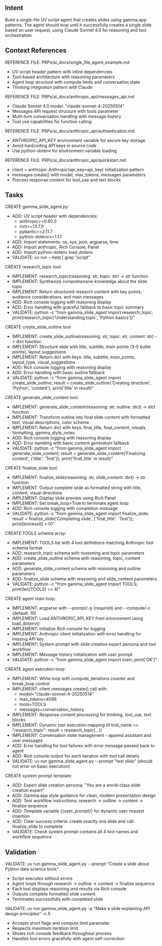 ## Intent

Build a single-file UV script agent that creates slides using gamma.app patterns. The agent should loop until it successfully creates a single slide based on user request, using Claude Sonnet 4.0 for reasoning and tool orchestration.

## Context References

REFERENCE FILE: PRPs/ai_docs/single_file_agent_example.md
- UV script header pattern with inline dependencies
- Tool-based architecture with reasoning parameters
- Agent loop structure with compute limits and conversation state
- Thinking integration pattern with Claude

REFERENCE FILE: PRPs/ai_docs/anthropic_api/messages_api.md
- Claude Sonnet 4.0 model: "claude-sonnet-4-20250514"
- Messages API request structure with tools parameter
- Multi-turn conversation handling with message history
- Tool use capabilities for function calling

REFERENCE FILE: PRPs/ai_docs/anthropic_api/authentication.md
- ANTHROPIC_API_KEY environment variable for secure key storage
- Avoid hardcoding API keys in source code
- Use python-dotenv for environment variable loading

REFERENCE FILE: PRPs/ai_docs/anthropic_api/quickstart.md
- client = anthropic.Anthropic(api_key=api_key) initialization pattern
- messages.create() with model, max_tokens, messages parameters
- Process response.content for tool_use and text blocks

## Tasks

CREATE gamma_slide_agent.py:

- ADD: UV script header with dependencies:
  - anthropic>=0.60.0
  - rich>=13.7.0
  - pydantic>=2.11.7
  - python-dotenv>=1.1.1
- ADD: Import statements: os, sys, json, argparse, time
- ADD: Import anthropic, Rich Console, Panel
- ADD: Import python-dotenv load_dotenv
- VALIDATE: uv run --help | grep "script"

CREATE research_topic tool:

- IMPLEMENT: research_topic(reasoning: str, topic: str) -> str function
- IMPLEMENT: Synthesize comprehensive knowledge about the slide topic
- IMPLEMENT: Return structured research content with key points, audience considerations, and main messages
- ADD: Rich console logging with reasoning display
- ADD: Error handling with graceful fallback to basic topic summary
- VALIDATE: python -c "from gamma_slide_agent import research_topic; print(research_topic('Understanding topic', 'Python basics'))"

CREATE create_slide_outline tool:

- IMPLEMENT: create_slide_outline(reasoning: str, topic: str, content: str) -> dict function
- IMPLEMENT: Structure slide with title, subtitle, main points (3-5 bullet points), layout suggestions
- IMPLEMENT: Return dict with keys: title, subtitle, main_points, layout_type, visual_suggestions
- ADD: Rich console logging with reasoning display
- ADD: Error handling with basic outline fallback
- VALIDATE: python -c "from gamma_slide_agent import create_slide_outline; result = create_slide_outline('Creating structure', 'Python', 'content'); print('title' in result)"

CREATE generate_slide_content tool:

- IMPLEMENT: generate_slide_content(reasoning: str, outline: dict) -> dict function
- IMPLEMENT: Transform outline into final slide content with formatted text, visual descriptions, color scheme
- IMPLEMENT: Return dict with keys: final_title, final_content, visuals, formatting, gamma_style_notes
- ADD: Rich console logging with reasoning display
- ADD: Error handling with basic content generation fallback
- VALIDATE: python -c "from gamma_slide_agent import generate_slide_content; result = generate_slide_content('Finalizing content', {'title': 'Test'}); print('final_title' in result)"

CREATE finalize_slide tool:

- IMPLEMENT: finalize_slide(reasoning: str, slide_content: dict) -> str function
- IMPLEMENT: Output complete slide as formatted string with title, content, visual directions
- IMPLEMENT: Display slide preview using Rich Panel
- IMPLEMENT: Set break_loop=True to terminate agent loop
- ADD: Rich console logging with completion message
- VALIDATE: python -c "from gamma_slide_agent import finalize_slide; result = finalize_slide('Completing slide', {'final_title': 'Test'}); print(len(result) > 0)"

CREATE TOOLS schema array:

- IMPLEMENT: TOOLS list with 4 tool definitions matching Anthropic tool schema format
- ADD: research_topic schema with reasoning and topic parameters
- ADD: create_slide_outline schema with reasoning, topic, content parameters  
- ADD: generate_slide_content schema with reasoning and outline parameters
- ADD: finalize_slide schema with reasoning and slide_content parameters
- VALIDATE: python -c "from gamma_slide_agent import TOOLS; print(len(TOOLS) == 4)"

CREATE agent main loop:

- IMPLEMENT: argparse with --prompt/-p (required) and --compute/-c (default: 10)
- IMPLEMENT: Load ANTHROPIC_API_KEY from environment using load_dotenv()
- IMPLEMENT: Initialize Rich console for logging
- IMPLEMENT: Anthropic client initialization with error handling for missing API key
- IMPLEMENT: System prompt with slide creation expert persona and tool workflow
- IMPLEMENT: Message history initialization with user prompt
- VALIDATE: python -c "from gamma_slide_agent import main; print('OK')"

CREATE agent execution loop:

- IMPLEMENT: While loop with compute_iterations counter and break_loop control
- IMPLEMENT: client.messages.create() call with:
  - model="claude-sonnet-4-20250514"
  - max_tokens=4096
  - tools=TOOLS
  - messages=conversation_history
- IMPLEMENT: Response content processing for thinking, tool_use, text blocks
- IMPLEMENT: Dynamic tool execution mapping (if tool_name == "research_topic": result = research_topic(...))
- IMPLEMENT: Conversation state management - append assistant and user messages
- ADD: Error handling for tool failures with error message passed back to agent
- ADD: Rich console output for each iteration with tool call details
- VALIDATE: uv run gamma_slide_agent.py --prompt "test slide" (should not error on basic execution)

CREATE system prompt template:

- ADD: Expert slide creation persona: "You are a world-class slide creation expert"
- ADD: Gamma.app style guidance for clean, modern presentation design
- ADD: Tool workflow instructions: research -> outline -> content -> finalize sequence
- ADD: Template variable {{user_prompt}} for dynamic user request insertion
- ADD: Clear success criteria: create exactly one slide and call finalize_slide to complete
- VALIDATE: Check system prompt contains all 4 tool names and workflow sequence

## Validation

VALIDATE: uv run gamma_slide_agent.py --prompt "Create a slide about Python data science tools"
- Script executes without errors
- Agent loops through research -> outline -> content -> finalize sequence
- Each tool displays reasoning and results via Rich console
- Outputs complete formatted slide content
- Terminates successfully with completed slide

VALIDATE: uv run gamma_slide_agent.py -p "Make a slide explaining API design principles" -c 5
- Accepts short flags and compute limit parameter
- Respects maximum iteration limit
- Shows rich console feedback throughout process
- Handles tool errors gracefully with agent self-correction